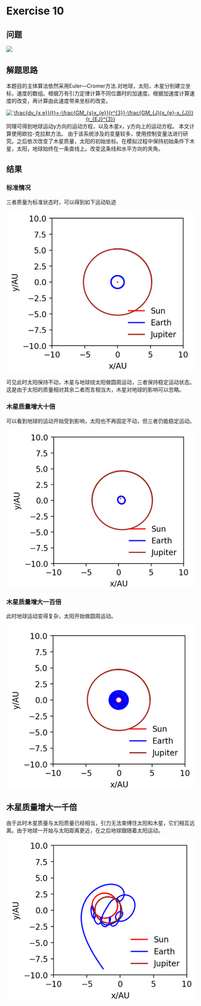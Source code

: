 # Exercise 10
## 问题
![](https://github.com/lopo70/Computational_Physics_N2015301020170/blob/master/Exercise%2010/e.png)
## 解题思路
本题目的主体算法依然采用Euler—Cromer方法.对地球，太阳，木星分别建立坐标，速度的数组。根据万有引力定律计算不同位置时的加速度。根据加速度计算速度的改变，再计算由此速度带来坐标的改变。
<div align=center>
<a href="http://www.codecogs.com/eqnedit.php?latex=\frac{dv_{x,e}}{t}=-\frac{GM_{s}x_{e}}{r^{3}}-\frac{GM_{J}(x_{e}-x_{J})}{r_{EJ}^{3}}" target="_blank"><img src="http://latex.codecogs.com/gif.latex?\frac{dv_{x,e}}{t}=-\frac{GM_{s}x_{e}}{r^{3}}-\frac{GM_{J}(x_{e}-x_{J})}{r_{EJ}^{3}}" title="\frac{dv_{x,e}}{t}=-\frac{GM_{s}x_{e}}{r^{3}}-\frac{GM_{J}(x_{e}-x_{J})}{r_{EJ}^{3}}" /></a>

<div align=left>
同理可得到地球运动y方向的运动方程，以及木星x，y方向上的运动方程。 
本文计算使用欧拉-克拉默方法。 由于该系统涉及的变量较多，使用控制变量法进行研究。之后依次改变了木星质量，太阳的初始坐标。在模拟过程中保持初始条件下木星，太阳，地球始终在一条直线上。改变这条线和水平方向的夹角。

## 结果
### 标准情况
三者质量为标准状态时，可以得到如下运动轨迹
<div align=center>

![](https://github.com/po1sonace/computational_physics_N2015301510023/blob/master/T1.png)
<div align=left>
可见此时太阳保持不动，木星与地球绕太阳做圆周运动，三者保持稳定运动状态。这是由于太阳的质量相对其余二者而言相当大，木星对地球的影响可以忽略。

### 木星质量增大十倍
可以看到地球的运动开始受到影响，太阳也不再固定不动，但三者仍能稳定运动。
<div align=center>
 
![](https://github.com/po1sonace/computational_physics_N2015301510023/blob/master/T2.png)
<div align=left>

### 木星质量增大一百倍
此时地球运动变得复杂，太阳开始做圆周运动。
<div align=center>
 
![](https://github.com/po1sonace/computational_physics_N2015301510023/blob/master/T3.png)
<div align=left>

## 木星质量增大一千倍
由于此时木星质量与太阳质量已经相当，引力无法束缚住太阳和木星，它们相互远离。由于地球一开始与太阳距离更近，在之后地球跟随着太阳运动。
<div align=center>
 
![](https://github.com/po1sonace/computational_physics_N2015301510023/blob/master/T4.png)

